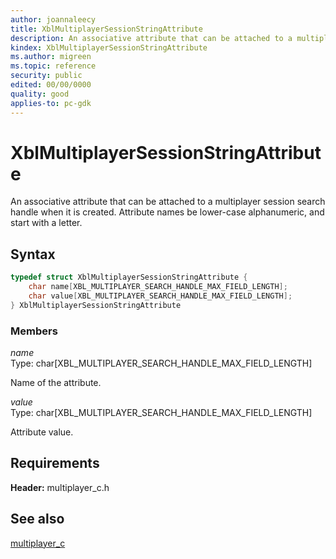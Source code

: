 ```yaml
---
author: joannaleecy
title: XblMultiplayerSessionStringAttribute
description: An associative attribute that can be attached to a multiplayer session search handle when it is created. Attribute names be lower-case alphanumeric, and start with a letter.
kindex: XblMultiplayerSessionStringAttribute
ms.author: migreen
ms.topic: reference
security: public
edited: 00/00/0000
quality: good
applies-to: pc-gdk
---
```


# XblMultiplayerSessionStringAttribute  

An associative attribute that can be attached to a multiplayer session search handle when it is created. Attribute names be lower-case alphanumeric, and start with a letter.  

## Syntax  
  
```cpp
typedef struct XblMultiplayerSessionStringAttribute {  
    char name[XBL_MULTIPLAYER_SEARCH_HANDLE_MAX_FIELD_LENGTH];  
    char value[XBL_MULTIPLAYER_SEARCH_HANDLE_MAX_FIELD_LENGTH];  
} XblMultiplayerSessionStringAttribute  
```
  
### Members  
  
*name*  
Type: char[XBL_MULTIPLAYER_SEARCH_HANDLE_MAX_FIELD_LENGTH]  
  
Name of the attribute.
  
*value*  
Type: char[XBL_MULTIPLAYER_SEARCH_HANDLE_MAX_FIELD_LENGTH]  
  
Attribute value.
  
## Requirements  
  
**Header:** multiplayer_c.h
  
## See also  
[multiplayer_c](../multiplayer_c_members.md)  
  
  
